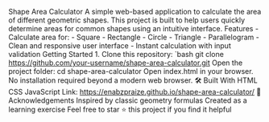 Shape Area Calculator A simple web-based application to calculate the area of different geometric shapes. This project is built to help users quickly determine areas for common shapes using an intuitive interface. 
Features - Calculate area for:  - Square - Rectangle - Circle - Triangle - Parallelogram -  Clean and responsive user interface - Instant calculation with input validation 
Getting Started 1. Clone this repository: `bash git clone https://github.com/your-username/shape-area-calculator.git 
Open the project folder: cd shape-area-calculator 
Open index.html in your browser.
No installation required beyond a modern web browser.
🛠️ Built With
HTML
CSS
JavaScript
Link: https://enabzpraize.github.io/shape-area-calculator/
🙌 Acknowledgements
Inspired by classic geometry formulas
Created as a learning exercise
Feel free to star ⭐ this project if you find it helpful
